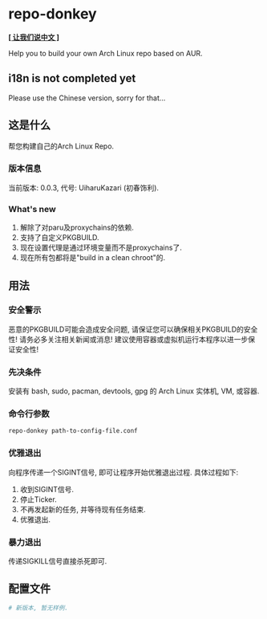 <!--
 * @Author: FunctionSir
 * @License: AGPLv3
 * @Date: 2025-07-28 10:48:27
 * @LastEditTime: 2025-08-02 21:03:14
 * @LastEditors: FunctionSir
 * @Description: -
 * @FilePath: /repo-donkey/README.md
-->

# repo-donkey

**[\[ 让我们说中文 \]](README-SC.md)**

Help you to build your own Arch Linux repo based on AUR.

## i18n is not completed yet

Please use the Chinese version, sorry for that...

## 这是什么

帮您构建自己的Arch Linux Repo.

### 版本信息

当前版本: 0.0.3, 代号: UiharuKazari (初春饰利).

### What's new

1. 解除了对paru及proxychains的依赖.
2. 支持了自定义PKGBUILD.
3. 现在设置代理是通过环境变量而不是proxychains了.
4. 现在所有包都将是"build in a clean chroot"的.

## 用法

### 安全警示

恶意的PKGBUILD可能会造成安全问题, 请保证您可以确保相关PKGBUILD的安全性! 请务必多关注相关新闻或消息! 建议使用容器或虚拟机运行本程序以进一步保证安全性!

### 先决条件

安装有 bash, sudo, pacman, devtools, gpg 的 Arch Linux 实体机, VM, 或容器.

### 命令行参数

``` bash
repo-donkey path-to-config-file.conf
```

### 优雅退出

向程序传递一个SIGINT信号, 即可让程序开始优雅退出过程. 具体过程如下:

1. 收到SIGINT信号.
2. 停止Ticker.
3. 不再发起新的任务, 并等待现有任务结束.
4. 优雅退出.

### 暴力退出

传递SIGKILL信号直接杀死即可.

## 配置文件

``` ini
# 新版本, 暂无样例.
```
